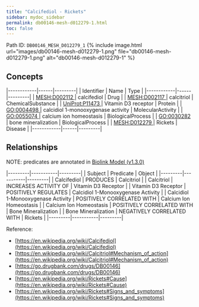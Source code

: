 ```yaml
---
title: "Calcifediol - Rickets"
sidebar: mydoc_sidebar
permalink: db00146-mesh-d012279-1.html
toc: false 
---
```



Path ID: `DB00146_MESH_D012279_1`
{% include image.html url="images/db00146-mesh-d012279-1.png" file="db00146-mesh-d012279-1.png" alt="db00146-mesh-d012279-1" %}

## Concepts

|------------|------|---------|
| Identifier | Name | Type    |
|------------|------|---------|
| <a href="https://identifiers.org/MESH:D002112">MESH:D002112 </a> | calcifediol | Drug |
| <a href="https://identifiers.org/MESH:D002117">MESH:D002117 </a> | calcitriol | ChemicalSubstance |
| <a href="https://identifiers.org/UniProt:P11473">UniProt:P11473 </a> | Vitamin D3 receptor | Protein |
| <a href="https://identifiers.org/GO:0004498">GO:0004498 </a> | calcidiol 1-monooxygenase activity | MolecularActivity |
| <a href="https://identifiers.org/GO:0055074">GO:0055074 </a> | calcium ion homeostasis | BiologicalProcess |
| <a href="https://identifiers.org/GO:0030282">GO:0030282 </a> | bone mineralization | BiologicalProcess |
| <a href="https://identifiers.org/MESH:D012279">MESH:D012279 </a> | Rickets | Disease |
|------------|------|---------|

## Relationships


NOTE: predicates are annotated in <a href="https://github.com/biolink/biolink-model/releases/tag/v1.3.0">Biolink Model (v1.3.0)</a>

|---------|-----------|---------|
| Subject | Predicate | Object  |
|---------|-----------|---------|
| Calcifediol | PRODUCES | Calcitriol |
| Calcitriol | INCREASES ACTIVITY OF | Vitamin D3 Receptor |
| Vitamin D3 Receptor | POSITIVELY REGULATES | Calcidiol 1-Monooxygenase Activity |
| Calcidiol 1-Monooxygenase Activity | POSITIVELY CORRELATED WITH | Calcium Ion Homeostasis |
| Calcium Ion Homeostasis | POSITIVELY CORRELATED WITH | Bone Mineralization |
| Bone Mineralization | NEGATIVELY CORRELATED WITH | Rickets |
|---------|-----------|---------|

Reference: 
  - [https://en.wikipedia.org/wiki/Calcifediol](https://en.wikipedia.org/wiki/Calcifediol)
  - [https://en.wikipedia.org/wiki/Calcitriol#Mechanism_of_action](https://en.wikipedia.org/wiki/Calcitriol#Mechanism_of_action)
  - [https://go.drugbank.com/drugs/DB00146](https://go.drugbank.com/drugs/DB00146)
  - [https://en.wikipedia.org/wiki/Rickets#Cause](https://en.wikipedia.org/wiki/Rickets#Cause)
  - [https://en.wikipedia.org/wiki/Rickets#Signs_and_symptoms](https://en.wikipedia.org/wiki/Rickets#Signs_and_symptoms)
